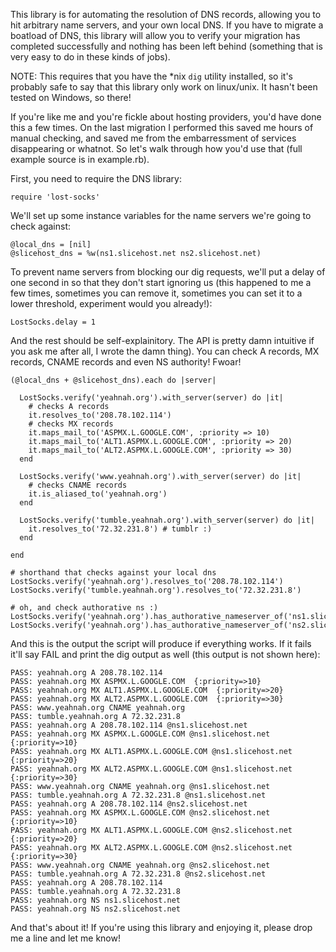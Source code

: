 This library is for automating the resolution of DNS records, allowing you to 
hit arbitrary name servers, and your own local DNS. If you have to migrate
a boatload of DNS, this library will allow you to verify your migration has
completed successfully and nothing has been left behind (something that is
very easy to do in these kinds of jobs).

NOTE: This requires that you have the *nix <code>dig</code> utility installed,
so it's probably safe to say that this library only work on linux/unix. It 
hasn't been tested on Windows, so there!

If you're like me and you're fickle about hosting providers, you'd have done
this a few times. On the last migration I performed this saved me hours of
manual checking, and saved me from the embarressment of services disappearing
or whatnot. So let's walk through how you'd use that (full example source is
in example.rb).

First, you need to require the DNS library:

    require 'lost-socks'

We'll set up some instance variables for the name servers we're going to check
against:

    @local_dns = [nil]
    @slicehost_dns = %w(ns1.slicehost.net ns2.slicehost.net)

To prevent name servers from blocking our dig requests, we'll put a delay of
one second in so that they don't start ignoring us (this happened to me a few
times, sometimes you can remove it, sometimes you can set it to a lower 
threshold, experiment would you already!):

    LostSocks.delay = 1

And the rest should be self-explainitory. The API is pretty damn intuitive if
you ask me after all, I wrote the damn thing). You can check A records, MX
records, CNAME records and even NS authority! Fwoar!

    (@local_dns + @slicehost_dns).each do |server|
      
      LostSocks.verify('yeahnah.org').with_server(server) do |it|
        # checks A records
        it.resolves_to('208.78.102.114')
        # checks MX records
        it.maps_mail_to('ASPMX.L.GOOGLE.COM', :priority => 10)
        it.maps_mail_to('ALT1.ASPMX.L.GOOGLE.COM', :priority => 20)
        it.maps_mail_to('ALT2.ASPMX.L.GOOGLE.COM', :priority => 30)
      end
      
      LostSocks.verify('www.yeahnah.org').with_server(server) do |it|
        # checks CNAME records
        it.is_aliased_to('yeahnah.org')
      end
      
      LostSocks.verify('tumble.yeahnah.org').with_server(server) do |it|
        it.resolves_to('72.32.231.8') # tumblr :)
      end
      
    end

    # shorthand that checks against your local dns
    LostSocks.verify('yeahnah.org').resolves_to('208.78.102.114')
    LostSocks.verify('tumble.yeahnah.org').resolves_to('72.32.231.8')

    # oh, and check authorative ns :)
    LostSocks.verify('yeahnah.org').has_authorative_nameserver_of('ns1.slicehost.net')
    LostSocks.verify('yeahnah.org').has_authorative_nameserver_of('ns2.slicehost.net')

And this is the output the script will produce if everything works. If it fails
it'll say FAIL and print the dig output as well (this output is not shown here):

    PASS: yeahnah.org A 208.78.102.114  
    PASS: yeahnah.org MX ASPMX.L.GOOGLE.COM  {:priority=>10}
    PASS: yeahnah.org MX ALT1.ASPMX.L.GOOGLE.COM  {:priority=>20}
    PASS: yeahnah.org MX ALT2.ASPMX.L.GOOGLE.COM  {:priority=>30}
    PASS: www.yeahnah.org CNAME yeahnah.org  
    PASS: tumble.yeahnah.org A 72.32.231.8  
    PASS: yeahnah.org A 208.78.102.114 @ns1.slicehost.net 
    PASS: yeahnah.org MX ASPMX.L.GOOGLE.COM @ns1.slicehost.net {:priority=>10}
    PASS: yeahnah.org MX ALT1.ASPMX.L.GOOGLE.COM @ns1.slicehost.net {:priority=>20}
    PASS: yeahnah.org MX ALT2.ASPMX.L.GOOGLE.COM @ns1.slicehost.net {:priority=>30}
    PASS: www.yeahnah.org CNAME yeahnah.org @ns1.slicehost.net 
    PASS: tumble.yeahnah.org A 72.32.231.8 @ns1.slicehost.net 
    PASS: yeahnah.org A 208.78.102.114 @ns2.slicehost.net 
    PASS: yeahnah.org MX ASPMX.L.GOOGLE.COM @ns2.slicehost.net {:priority=>10}
    PASS: yeahnah.org MX ALT1.ASPMX.L.GOOGLE.COM @ns2.slicehost.net {:priority=>20}
    PASS: yeahnah.org MX ALT2.ASPMX.L.GOOGLE.COM @ns2.slicehost.net {:priority=>30}
    PASS: www.yeahnah.org CNAME yeahnah.org @ns2.slicehost.net 
    PASS: tumble.yeahnah.org A 72.32.231.8 @ns2.slicehost.net 
    PASS: yeahnah.org A 208.78.102.114  
    PASS: tumble.yeahnah.org A 72.32.231.8  
    PASS: yeahnah.org NS ns1.slicehost.net
    PASS: yeahnah.org NS ns2.slicehost.net

And that's about it! If you're using this library and enjoying it, please drop
me a line and let me know!
